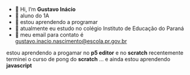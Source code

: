 - 👋 Hi, I’m **Gustavo Inácio**
- 👀 aluno do 1A
- 🌱 estou aprendendo a programar
- 📖 atualmente eu estudo no colégio Instituto de Educação do Paraná
- 📃 meu email para contato é gustavo.inacio.nascimento@escola.pr.gov.br


estou aprendendo a progamar no **p5 editor** e no **scratch** recentemente terminei o curso de pong do **scratch** ...
e ainda estou aprendendo **javascript**
